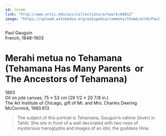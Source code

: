 ```yaml
---
id: lorem
link: "http://www.artic.edu/aic/collections/artwork/60812"
image: "https://upload.wikimedia.org/wikipedia/commons/thumb/e/e9/Paul_Gauguin_-_The_Ancestors_of_Tehamana_OR_Tehamana_Has_Many_Parents_%28Merahi_metua_no_Tehamana%29_-_Google_Art_Project.jpg/1200px-Paul_Gauguin_-_The_Ancestors_of_Tehamana_OR_Tehamana_Has_Many_Parents_%28Merahi_metua_no_Tehamana%29_-_Google_Art_Project.jpg"
---
```


Paul Gauguin  
French, 1848–1903

# Merahi metua no Tehamana (Tehamana Has Many Parents  or The Ancestors of Tehamana)

1893  
Oil on jute canvas; 75 × 53 cm (29 1/2 × 20 7/8 in.)  
The Art Institute of Chicago, gift of Mr. and Mrs. Charles Deering McCormick, 1980.613

> The subject of this portrait is Tehamana, Gauguin’s vahine (lover) in Tahiti. She sits in front of a wall decorated with two rows of mysterious hieroglyphs and images of an idol, the goddess Hina.